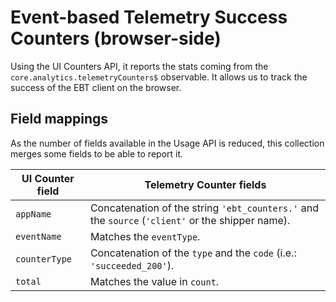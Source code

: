 # Event-based Telemetry Success Counters (browser-side)

Using the UI Counters API, it reports the stats coming from the `core.analytics.telemetryCounters$` observable. It allows us to track the success of the EBT client on the browser.

## Field mappings

As the number of fields available in the Usage API is reduced, this collection merges some fields to be able to report it.

| UI Counter field | Telemetry Counter fields                                                                         |
|------------------|--------------------------------------------------------------------------------------------------|
| `appName`        | Concatenation of the string `'ebt_counters.'` and the `source` (`'client'` or the shipper name). |
| `eventName`      | Matches the `eventType`.                                                                         |
| `counterType`    | Concatenation of the `type` and the `code` (i.e.: `'succeeded_200'`).                            |
| `total`          | Matches the value in `count`.                                                                    |